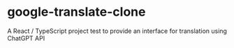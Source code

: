 # google-translate-clone

A React / TypeScript project test to provide an interface for translation using ChatGPT API
